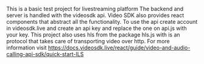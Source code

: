 This is a basic test project for livestreaming platform
The backend and server is handled with the videosdk api.
Video SDK also provides react components that abstract all the functionality.
To use the api create account in videosdk.live and create an api key and replace the one on api.js with your key.
This project also uses hls from the package hls.js with is an protocol that takes care of transporting video over http.
For more information visit https://docs.videosdk.live/react/guide/video-and-audio-calling-api-sdk/quick-start-ILS
